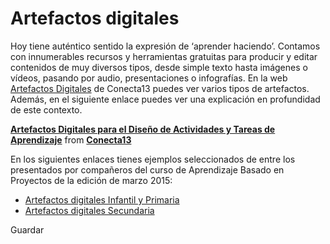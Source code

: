 # Artefactos digitales

Hoy tiene auténtico sentido la expresión de ‘aprender haciendo’. Contamos con innumerables recursos y herramientas gratuitas para producir y editar contenidos de muy diversos tipos, desde simple texto hasta imágenes o vídeos, pasando por audio, presentaciones o infografías. En la web [Artefactos Digitales](http://artefactosdigitales.com/) de Conecta13 puedes ver varios tipos de artefactos. Además, en el siguiente enlace puedes ver una explicación en profundidad de este contexto.

**[Artefactos Digitales para el Diseño de Actividades y Tareas de Aprendizaje](http://es.slideshare.net/Conecta13/artefactos-digitales-para-el-diseo-de-actividades-y-tareas-de-aprendizaje "Artefactos Digitales para el Diseño de Actividades y Tareas de Aprendizaje")** from **[Conecta13](http://www.slideshare.net/Conecta13)**

En los siguientes enlaces tienes ejemplos seleccionados de entre los presentados por compañeros del curso de Aprendizaje Basado en Proyectos de la edición de marzo 2015:

*   [Artefactos digitales Infantil y Primaria](http://www.slideshare.net/educacionlab/artefactos-digitales-infantil-y-primaria)
*   [Artefactos digitales Secundaria](http://www.slideshare.net/educacionlab/artefactos-digitales-para-secundaria)

Guardar